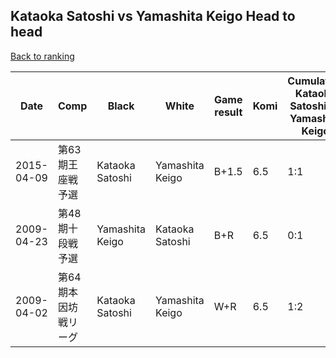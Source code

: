 ## Kataoka Satoshi vs Yamashita Keigo Head to head

[Back to ranking](../../index.md)




| **Date** | **Comp** | **Black** | **White** | **Game result** | **Komi** | **Cumulative Kataoka Satoshi vs Yamashita Keigo** | **Kataoka Satoshi streak** | **Yamashita Keigo streak** | 
| --- | --- | --- | --- | --- | --- | --- | --- | --- |
| 2015-04-09 | 第63期王座戦予選 | Kataoka Satoshi | Yamashita Keigo | B+1.5 | 6.5 | 1:1 | 1 | 0 | 
| 2009-04-23 | 第48期十段戦予選 | Yamashita Keigo | Kataoka Satoshi | B+R | 6.5 | 0:1 | 0 | 1 | 
| 2009-04-02 | 第64期本因坊戦リーグ | Kataoka Satoshi | Yamashita Keigo | W+R | 6.5 | 1:2 | 0 | 1 |




